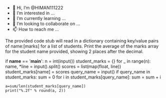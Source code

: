- 👋 Hi, I’m @HIMAN111222
- 👀 I’m interested in ...
- 🌱 I’m currently learning ...
- 💞️ I’m looking to collaborate on ...
- 📫 How to reach me ...

<!---
HIMAN111222/HIMAN111222 is a ✨ special ✨ repository because its `README.md` (this file) appears on your GitHub profile.
You can click the Preview link to take a look at your changes.
--->
The provided code stub will read in a dictionary containing key/value pairs of name:[marks] for a list of students. Print the average of the marks array for the student name provided, showing 2 places after the decimal.


if __name__ == '__main__':
    n = int(input())
    student_marks = {}
    for _ in range(n):
        name, *line = input().split()
        scores = list(map(float, line))
        student_marks[name] = scores
    query_name = input()
    if query_name in student_marks:
        sum = 0
        for i in student_marks[query_name]:
            sum = sum + i
            
    a=sum/len(student_marks[query_name])
    print("%.2f" % round(a, 2))
   

